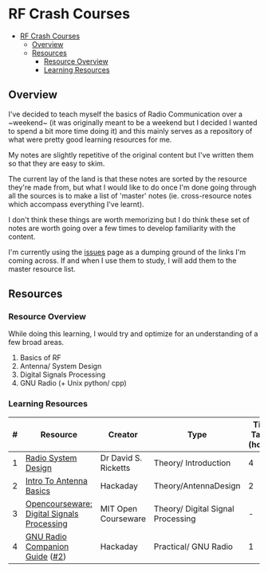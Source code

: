# RF Crash Courses

- [RF Crash Courses](#rf-crash-courses)
  - [Overview](#overview)
  - [Resources](#resources)
    - [Resource Overview](#resource-overview)
    - [Learning Resources](#learning-resources)

## Overview
I've decided to teach myself the basics of Radio Communication over a ~weekend~ (it was originally meant to be a weekend but I decided I wanted to spend a bit more time doing it) and this mainly serves as a repository of what were pretty good learning resources for me. 

My notes are slightly repetitive of the original content but I've written them so that they are easy to skim. 

The current lay of the land is that these notes are sorted by the resource they're made from, but what I would like to do once I'm done going through all the sources is to make a list of 'master' notes (ie. cross-resource notes which accompass everything I've learnt). 

I don't think these things are worth memorizing but I do think these set of notes are worth going over a few times to develop familiarity with the content. 

I'm currently using the [issues](https://github.com/ArlinJae/RF/issues) page as a dumping ground of the links I'm coming across. If and when I use them to study, I will add them to the master resource list. 

## Resources

### Resource Overview
While doing this learning, I would try and optimize for an understanding of a few broad areas. 

1. Basics of RF
2. Antenna/ System Design
3. Digital Signals Processing
4. GNU Radio (+ Unix python/ cpp)

### Learning Resources

| # | Resource | Creator | Type | Time Taken (hours) | Notes |
|---|---|---|---|---|---|
| 1 | [Radio System Design](https://youtube.com/playlist?list=PLGF140BA5wtWgW9bAd6DtF3MaYbhPtFwd&si=Bu5R834sA-UY8G6g) | Dr David S. Ricketts | Theory/ Introduction | 4 | [Notes](!_Radio_System_Design.pdf)/ TBC |
| 2 | [Intro To Antenna Basics](https://www.youtube.com/playlist?list=PL_tws4AXg7authztKFg5ZN5qWGtq3N_nI) | Hackaday | Theory/AntennaDesign | 2 | [Notes](!_Intro_To_Antenna_Basics.pdf)/ TBC |
| 3 | [Opencourseware: Digital Signals Processing](https://ocw.mit.edu/courses/res-6-008-digital-signal-processing-spring-2011/) | MIT Open Courseware | Theory/ Digital Signal Processing | - | - |
| 4 | [GNU Radio Companion Guide](https://www.youtube.com/watch?v=ufxBX_uNCa0) ([#2](https://www.youtube.com/watch?v=m0GGBFBWFfU)) | Hackaday | Practical/ GNU Radio | 1 | - |